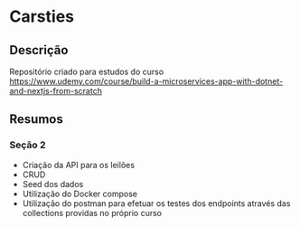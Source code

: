 # Carsties

## Descrição

Repositório criado para estudos do curso https://www.udemy.com/course/build-a-microservices-app-with-dotnet-and-nextjs-from-scratch

## Resumos

### Seção 2

- Criação da API para os leilões
- CRUD
- Seed dos dados
- Utilização do Docker compose
- Utilização do postman para efetuar os testes dos endpoints através das collections providas no próprio curso

